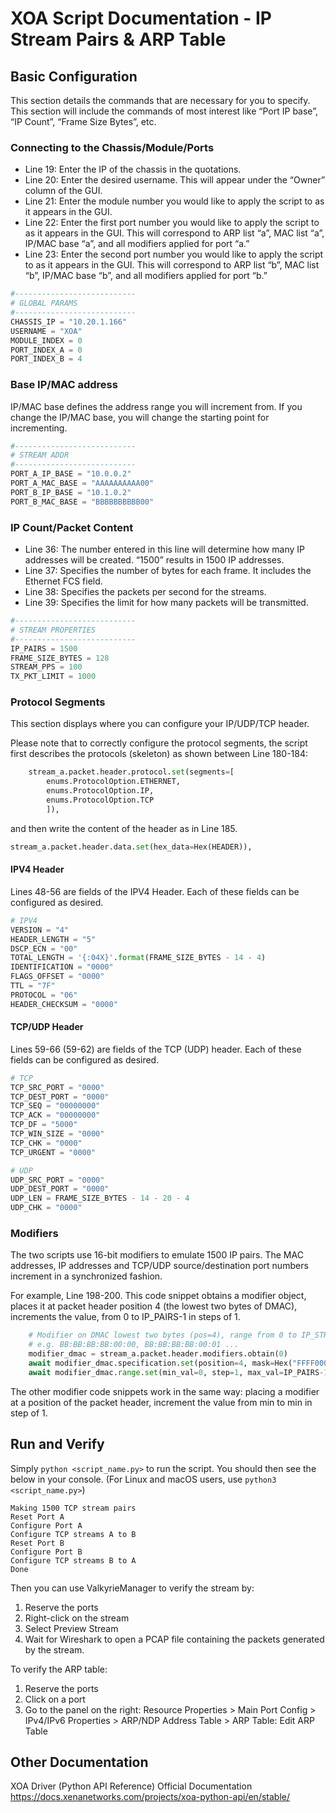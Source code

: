 # XOA Script Documentation - IP Stream Pairs & ARP Table 

## Basic Configuration
This section details the commands that are necessary for you to specify. This section will include the commands of most interest like “Port IP base”, “IP Count”, “Frame Size Bytes”, etc.

### Connecting to the Chassis/Module/Ports
 
* Line 19: Enter the IP of the chassis in the quotations.
* Line 20: Enter the desired username. This will appear under the “Owner” column of the GUI.
* Line 21: Enter the module number you would like to apply the script to as it appears in the GUI.
* Line 22: Enter the first port number you would like to apply the script to as it appears in the GUI. This will correspond to ARP list “a”, MAC list “a”, IP/MAC base “a”, and all modifiers applied for port “a.”
* Line 23: Enter the second port number you would like to apply the script to as it appears in the GUI. This will correspond to ARP list “b”, MAC list “b”, IP/MAC base “b”, and all modifiers applied for port “b.”

```python
#---------------------------
# GLOBAL PARAMS
#---------------------------
CHASSIS_IP = "10.20.1.166"
USERNAME = "XOA"
MODULE_INDEX = 0
PORT_INDEX_A = 0
PORT_INDEX_B = 4
```

### Base IP/MAC address
 
IP/MAC base defines the address range you will increment from. If you change the IP/MAC base, you will change the starting point for incrementing. 

```python
#---------------------------
# STREAM ADDR
#---------------------------
PORT_A_IP_BASE = "10.0.0.2"
PORT_A_MAC_BASE = "AAAAAAAAAA00"
PORT_B_IP_BASE = "10.1.0.2"
PORT_B_MAC_BASE = "BBBBBBBBBB00"
```

### IP Count/Packet Content
 
* Line 36: The number entered in this line will determine how many IP addresses will be created. “1500” results in 1500 IP addresses.
* Line 37: Specifies the number of bytes for each frame. It includes the Ethernet FCS field.
* Line 38: Specifies the packets per second for the streams.
* Line 39: Specifies the limit for how many packets will be transmitted.

```python
#---------------------------
# STREAM PROPERTIES
#---------------------------
IP_PAIRS = 1500
FRAME_SIZE_BYTES = 128
STREAM_PPS = 100
TX_PKT_LIMIT = 1000
```

### Protocol Segments 
This section displays where you can configure your IP/UDP/TCP header.

Please note that to correctly configure the protocol segments, the script first describes the protocols (skeleton) as shown between Line 180-184:
```python
    stream_a.packet.header.protocol.set(segments=[
        enums.ProtocolOption.ETHERNET,
        enums.ProtocolOption.IP,
        enums.ProtocolOption.TCP
        ]),
```
and then write the content of the header as in Line 185.
```python
stream_a.packet.header.data.set(hex_data=Hex(HEADER)),
```

#### IPV4 Header
 
Lines 48-56 are fields of the IPV4 Header. Each of these fields can be configured as desired.

```python
# IPV4
VERSION = "4"
HEADER_LENGTH = "5"
DSCP_ECN = "00"
TOTAL_LENGTH = '{:04X}'.format(FRAME_SIZE_BYTES - 14 - 4)
IDENTIFICATION = "0000"
FLAGS_OFFSET = "0000"
TTL = "7F"
PROTOCOL = "06"
HEADER_CHECKSUM = "0000"
```

#### TCP/UDP Header
 
Lines 59-66 (59-62) are fields of the TCP (UDP) header. Each of these fields can be configured as desired. 

```python
# TCP
TCP_SRC_PORT = "0000"
TCP_DEST_PORT = "0000"
TCP_SEQ = "00000000"
TCP_ACK = "00000000"
TCP_DF = "5000"
TCP_WIN_SIZE = "0000"
TCP_CHK = "0000"
TCP_URGENT = "0000"
```

```python
# UDP
UDP_SRC_PORT = "0000"
UDP_DEST_PORT = "0000"
UDP_LEN = FRAME_SIZE_BYTES - 14 - 20 - 4
UDP_CHK = "0000"
```

### Modifiers
The two scripts use 16-bit modifiers to emulate 1500 IP pairs. The MAC addresses, IP addresses and TCP/UDP source/destination port numbers increment in a synchronized fashion.

For example, Line 198-200. This code snippet obtains a modifier object, places it at packet header position 4 (the lowest two bytes of DMAC), increments the value, from 0 to IP_PAIRS-1 in steps of 1.
```python
    # Modifier on DMAC lowest two bytes (pos=4), range from 0 to IP_STREAM_CNT-1 in step of 1
    # e.g. BB:BB:BB:BB:00:00, BB:BB:BB:BB:00:01 ...
    modifier_dmac = stream_a.packet.header.modifiers.obtain(0)
    await modifier_dmac.specification.set(position=4, mask=Hex("FFFF0000"), action=enums.ModifierAction.INC, repetition=1)
    await modifier_dmac.range.set(min_val=0, step=1, max_val=IP_PAIRS-1)
```

The other modifier code snippets work in the same way: placing a modifier at a position of the packet header, increment the value from min to min in step of 1.

## Run and Verify
Simply `python <script_name.py>` to run the script. You should then see the below in your console. (For Linux and macOS users, use `python3 <script_name.py>`)
```
Making 1500 TCP stream pairs
Reset Port A
Configure Port A
Configure TCP streams A to B
Reset Port B
Configure Port B
Configure TCP streams B to A
Done
```

Then you can use ValkyrieManager to verify the stream by:
1. Reserve the ports
2. Right-click on the stream
3. Select Preview Stream
4. Wait for Wireshark to open a PCAP file containing the packets generated by the stream.

To verify the ARP table:
1. Reserve the ports
2. Click on a port
3. Go to the panel on the right:
   Resource Properties > Main Port Config > IPv4/IPv6 Properties > ARP/NDP Address Table > ARP Table: Edit ARP Table

## Other Documentation
XOA Driver (Python API Reference) Official Documentation
https://docs.xenanetworks.com/projects/xoa-python-api/en/stable/ 


